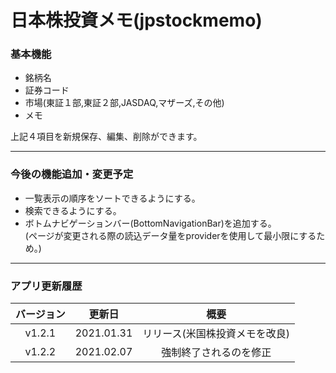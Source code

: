 # 日本株投資メモ(jpstockmemo)

### 基本機能

- 銘柄名
- 証券コード
- 市場(東証１部,東証２部,JASDAQ,マザーズ,その他)
- メモ

上記４項目を新規保存、編集、削除ができます。

---
### 今後の機能追加・変更予定

- 一覧表示の順序をソートできるようにする。
- 検索できるようにする。
- ボトムナビゲーションバー(BottomNavigationBar)を追加する。<br>(ページが変更される際の読込データ量をproviderを使用して最小限にするため。)
---
### アプリ更新履歴

|バージョン|更新日|概要|
|:-:|:-:|:-:|
|v1.2.1|2021.01.31|リリース(米国株投資メモを改良)|
|v1.2.2|2021.02.07|強制終了されるのを修正|
